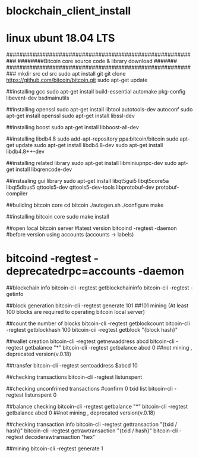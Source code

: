 # blockchain_client_install
# linux ubunt 18.04 LTS

###########################################################
########Bitcoin core source code & library download #######
###########################################################
mkdir src
cd src
sudo apt install git
git clone https://github.com/bitcoin/bitcoin.git
sudo apt-get update

##installing gcc
sudo apt-get install build-essential automake pkg-config libevent-dev bsdmainutils

##installing openssl
sudo apt-get install libtool autotools-dev autoconf
sudo apt-get install openssl
sudo apt-get install libssl-dev

##installing boost
sudo apt-get install libboost-all-dev

##installing libdb4.8
sudo add-apt-repository ppa:bitcoin/bitcoin
sudo apt-get update
sudo apt-get install libdb4.8-dev
sudo apt-get install libdb4.8++-dev

##installing related library
sudo apt-get install libminiupnpc-dev
sudo apt-get install libqrencode-dev

##instaaling gui library
sudo apt-get install libqt5gui5 libqt5core5a libqt5dbus5 qttools5-dev qttools5-dev-tools libprotobuf-dev protobuf-compiler

##building bitcoin core
cd bitcoin
./autogen.sh
./configure
make

##installing bitcoin core
sudo make install

##open local bitcoin server
#latest version
bitcoind -regtest -daemon 
#before version using accounts (accounts -> labels)
# bitcoind -regtest -deprecatedrpc=accounts -daemon 

##blockchain info
bitcoin-cli -regtest getblockchaininfo
bitcoin-cli -regtest -getinfo

##block generation
bitcoin-cli -regtest generate 101 ##101 mining (At least 100 blocks are required to operating bitcoin local server)

##count the number of blocks
bitcoin-cli -regtest getblockcount
bitcoin-cli -regtest getblockhash 100 
bitcoin-cii -regtest getblock "{block hash}"

##wallet creation
bitcoin-cli -regtest getnewaddress abcd 
bitcoin-cli -regtest getbalance "*"
bitcoin-cli -regtest getbalance abcd 0 ##not mining , deprecated version(v.0.18)

##transfer
bitcoin-cli -regtest sentoaddress $abcd 10 

##checking transactions
bitcoin-cli -regtest listunspent

##checking unconfrimed transactions
#confirm 0 txid list
bitcoin-cli -regtest listunspent 0 

##balance checking
bitcoin-cli -regtest getbalance "*"
bitcoin-cli -regtest getbalance abcd 0 ##not mining , deprecated version(v.0.18)

##checking transaction info
bitcoin-cli -regtest gettransaction "{txid / hash}"
bitcoin-cli -regtest getrawtransaction "{txid / hash}"
bitcoin-cli -regtest decoderawtransaction "hex"

##mining
bitcoin-cli -regtest generate 1
